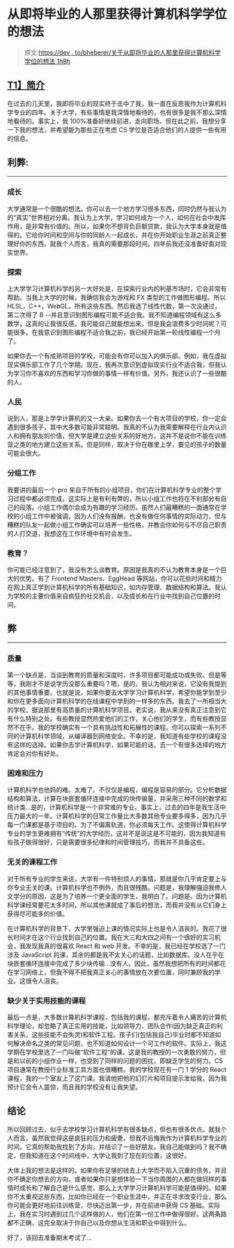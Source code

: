 # 从即将毕业的人那里获得计算机科学学位的想法

> 原文:[https://dev . to/bheberer/关于从即将毕业的人那里获得计算机科学学位的想法 1h8h](https://dev.to/bheberer/thoughts-on-getting-a-computer-science-degree-from-someone-who-s-about-to-graduate-1h8h)

## [T1】简介](#intro)

在过去的几天里，我即将毕业的现实终于击中了我，我一直在反思我作为计算机科学专业的四年。关于大学，有些事情是我深情地看待的，也有很多是我不那么深情地看待的。事实上，我 100%准备好继续前进，走向职场。但在此之前，我想分享一下我的想法，并希望能为那些正在考虑 CS 学位是否适合他们的人提供一些有用的信息。

## [](#the-pros)利弊:

* * *

### [](#growing-up)成长

大学通常是一个很酷的想法。你可以去一个地方学习很多东西，同时仍然与我认为的“真实”世界相对分离。我认为上大学，学习如何成为一个人，如何在社会中发挥作用，是非常有价值的。所以，如果你不想背负巨额贷款，我认为大学本身就是值得的。它给你时间和空间与你的同龄人一起成长，并在你开始职业生涯之前真正整理好你的东西。就我个人而言，我真的需要那段时间。四年前我还没准备好面对现实世界。

### [](#exploration)探索

上大学学习计算机科学的另一大好处是，在探索行业内的利基市场时，它会非常有帮助。当我上大学的时候，我确信我会为游戏和 FX 类型的工作做图形编程。所以 HLSL，C++，WebGL，所有这些东西。然后我选了线性代数，第一次没通过，第二次得了 B --并且意识到图形编程可能不适合我。我不知道编程领域有这么多数学，这真的让我很反感。我可能自己就能想出来，但是我会浪费多少时间呢？可能很多。在我意识到图形编程不适合我之前，我已经开始第一轮线性编程一个月了。

如果你去一个有成熟项目的学校，可能会有你可以加入的俱乐部。例如，我在虚拟现实俱乐部工作了几个学期。现在，我再次意识到虚拟现实行业不适合我，但我认为学习你不喜欢的东西和学习你做的事情一样有价值。另外，我还认识了一些很酷的人。

### [](#the-people)人民

说到人，那是上学学计算机的又一大亲。如果你去一个有大项目的学校，你一定会遇到很多孩子，其中大多数可能非常聪明。我真的不认为我需要解释在行业内认识人和拥有朋友的价值，但大学是建立这些关系的好地方。这并不是说你不能在训练营之类的地方建立这些关系。但是同样，取决于你在哪里上学，要见的孩子的数量可能会很大。

### [](#group-work)分组工作

我要讲的最后一个 pro 来自于所有的小组项目，你们在计算机科学专业的整个学习过程中都必须完成。这实际上是有利有弊的，所以小组工作也将在不利部分有自己的段落。小组工作偶尔会成为有趣的学习经历。虽然人们最糟糕的一面通常在学校的小组工作中被强调，因为人们没有报酬，也没有做任何事情的实际动力，但与糟糕的队友一起做小组工作确实可以培养一些性格，并教会你如何与不尽自己职责的人打交道，我想这在工作环境中有时会发生。

### [](#education)教育？

你可能已经注意到了，我没有怎么谈教育。原因是我真的不认为教育本身是一个巨大的优势。有了 Frontend Masters、EggHead 等网站，你可以花些时间和精力在网上真正学到计算机科学的所有基础知识，如内存管理、数据结构和算法。我认为学校的主要价值来自疯狂的社交机会，以及成长和在行业中找到自己位置的时间。

## [](#the-cons)弊

* * *

### [](#quality)质量

第一个缺点是，当谈到教育的质量和深度时，许多项目都可能成功或失败。但是等等，我刚才不是说学历没那么重要吗？嗯，是的，我认为相对来说，它没有我提到的其他事情重要。也就是说，如果你要去大学学习计算机科学，希望你能学到至少和你在更多面向计算机科学的在线课程中学到的一样多的东西。我去了一所相当大的学校，据说那里有高质量的计算机科学项目。老实说，我从来没有真正注意到它有什么特别之处。有些教授显然热爱他们的工作，关心他们的学生，而有些教授显然不在乎。我的学校确实有一个具有挑战性和拓展性的课程。你可以探索一系列不同的计算机科学领域，从编译器到网络安全。不幸的是，我知道有些学校的课程没有这样的选择。如果你去学计算机科学，如果可能的话，去一个有很多选择的地方肯定会对你有好处。

### [](#difficulty-and-stress)困难和压力

计算机科学也他妈的难。太难了。不仅仅是编程，编程是容易的部分。它分析数据结构和算法，计算在块嵌套循环连接中完成的块传输量，并采用三种不同的数学和统计类...是的，计算机科学是一个非常难的专业。事实上，过去的四年是我生活中压力最大的一年。计算机科学的日常工作量比大多数其他专业要多得多，因为几乎每一门课都是基于项目的。为了不偏离轨道，你必须每天工作。这使得计算机科学专业的学生更难拥有“传统”的大学经历。这并不是说这是不可能的，因为我知道有些孩子做得很好，只是需要很多纪律和时间管理技巧，而我并不具备这些。

### [](#unrelated-course-work)无关的课程工作

对于所有专业的学生来说，大学有一件特别烦人的事情，那就是你几乎肯定要上与你专业无关的课。计算机科学也不例外，而且很残酷。问题是，我理解强迫我修人文学分的原因，这是为了培养一个更全面的学生，我明白了。问题是，因为计算机科学课经常要花太多时间，所以其他课就成了事后的想法，而我并没有从它们身上获得尽可能多的价值。

在计算机科学的背景下，大学里强迫上课的情况实际上也是令人沮丧的。我花了很长时间才在这个行业找到自己的位置。我在大三和大四之间有一个很好的实习机会，我发现我真的很喜欢 React 和 web 开发。不幸的是，我已经在学校选了一门涉及 JavaScript 的课，其余的都是我不太关心的话题，比如数据库。没人在乎在块嵌套循环连接中完成了多少块传输...没有人。因此，虽然我想把所有的时间都花在学习网络上，但我不得不把我真正关心的事情放在次要位置，同时兼顾我的学业。这很令人沮丧。

### [](#lack-of-classes-about-practical-skills)缺少关于实用技能的课程

最后一点是，大多数计算机科学课程，包括我的课程，都充斥着令人痛苦的计算机科学理论，却忽略了真正实用的技能，比如领导力、团队合作(因为缺乏真正的利害关系，这些技能不会失灵)和软件工程。孩子们(包括我自己)毕业时都不知道如何解决命名之类的常见问题，也不知道如何设计一个可工作的软件。实际上，我这学期在学校里选了一门叫做“软件工程”的课。这是我的教授的一次勇敢的努力，但是和以前的小组作业一样，也受到了同样的问题的困扰，即缺乏学生的努力。CS 项目通常在教授行业标准工具方面也很糟糕。我的学校现在有一门 1 学分的 React 课程，我的一个室友上了这门课。我请他把他的幻灯片和项目提示发给我，因为我预计它会令人震惊，而且我的学校没有让我失望。

## [](#conclusion)结论

所以回顾过去，似乎去学校学习计算机科学有很多缺点，但也有很多优点。就我个人而言，虽然我觉得这是疯狂的压力和疲惫，但我不后悔我作为计算机科学专业的时间。它真的帮助我找到了方向，并结识了一些好朋友。我自己能做到吗？我不确定，但我知道在这个时间线中，大学让我到了现在的位置，这很好。

大体上我的想法是这样的。如果你有足够的钱去上大学而不陷入沉重的债务，并且你不确定你想去的方向，或者如果你只是想体验一下当你周围的人都在做同样的事情时成长和了解自己是什么感觉，那么上大学学习计算机科学可能是值得的。如果你不太重视这些东西，比如你已经在一个职业生涯中，并正在寻求改变行业，那么你可能会更好地前往训练营，尽快迈出第一步，并在前进中获得 CS 基础。实际上，我在实习时遇到过几个这样做的人，他们在第一份工作中做得很好。这两条路都不正确，这完全取决于你自己以及你想从生活和职业中得到什么。

好了，该回去准备期末考试了...